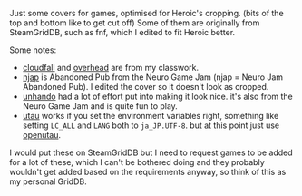 Just some covers for games, optimised for Heroic's cropping. (bits of the top and bottom like to get cut off)
Some of them are originally from SteamGridDB, such as fnf, which I edited to fit Heroic better.

Some notes:
- [cloudfall](cloudfall.png) and [overhead](overhead.png) are from my classwork.
- [njap](njap.png) is Abandoned Pub from the Neuro Game Jam (njap = Neuro Jam Abandoned Pub). I edited the cover so it doesn't look as cropped.
- [unhando](unhando.png) had a lot of effort put into making it look nice. it's also from the Neuro Game Jam and is quite fun to play.
- [utau](utau.png) works if you set the environment variables right, something like setting `LC_ALL` and `LANG` both to `ja_JP.UTF-8`. but at this point just use [openutau](openutau.png).

I would put these on SteamGridDB but I need to request games to be added for a lot of these, which I can't be bothered doing and they probably wouldn't get added based on the requirements anyway, so think of this as my personal GridDB.
